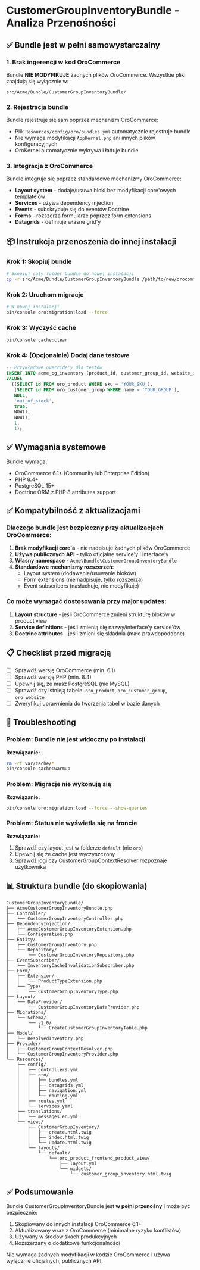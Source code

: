 # CustomerGroupInventoryBundle - Analiza Przenośności

## ✅ Bundle jest w pełni samowystarczalny

### 1. Brak ingerencji w kod OroCommerce
Bundle **NIE MODYFIKUJE** żadnych plików OroCommerce. Wszystkie pliki znajdują się wyłącznie w:
```
src/Acme/Bundle/CustomerGroupInventoryBundle/
```

### 2. Rejestracja bundle
Bundle rejestruje się sam poprzez mechanizm OroCommerce:
- Plik `Resources/config/oro/bundles.yml` automatycznie rejestruje bundle
- Nie wymaga modyfikacji `AppKernel.php` ani innych plików konfiguracyjnych
- OroKernel automatycznie wykrywa i ładuje bundle

### 3. Integracja z OroCommerce
Bundle integruje się poprzez standardowe mechanizmy OroCommerce:
- **Layout system** - dodaje/usuwa bloki bez modyfikacji core'owych template'ów
- **Services** - używa dependency injection
- **Events** - subskrybuje się do eventów Doctrine
- **Forms** - rozszerza formularze poprzez form extensions
- **Datagrids** - definiuje własne grid'y

## 📦 Instrukcja przenoszenia do innej instalacji

### Krok 1: Skopiuj bundle
```bash
# Skopiuj cały folder bundle do nowej instalacji
cp -r src/Acme/Bundle/CustomerGroupInventoryBundle /path/to/new/orocommerce/src/Acme/Bundle/
```

### Krok 2: Uruchom migracje
```bash
# W nowej instalacji
bin/console oro:migration:load --force
```

### Krok 3: Wyczyść cache
```bash
bin/console cache:clear
```

### Krok 4: (Opcjonalnie) Dodaj dane testowe
```sql
-- Przykładowe override'y dla testów
INSERT INTO acme_cg_inventory (product_id, customer_group_id, website_id, inventory_status, is_active, created_at, updated_at, organization_id, business_unit_owner_id)
VALUES 
  ((SELECT id FROM oro_product WHERE sku = 'YOUR_SKU'), 
   (SELECT id FROM oro_customer_group WHERE name = 'YOUR_GROUP'),
   NULL,
   'out_of_stock',
   true,
   NOW(),
   NOW(),
   1,
   1);
```

## ✅ Wymagania systemowe

Bundle wymaga:
- OroCommerce 6.1+ (Community lub Enterprise Edition)
- PHP 8.4+
- PostgreSQL 15+
- Doctrine ORM z PHP 8 attributes support

## ✅ Kompatybilność z aktualizacjami

### Dlaczego bundle jest bezpieczny przy aktualizacjach OroCommerce:

1. **Brak modyfikacji core'a** - nie nadpisuje żadnych plików OroCommerce
2. **Używa publicznych API** - tylko oficjalne service'y i interface'y
3. **Własny namespace** - `Acme\Bundle\CustomerGroupInventoryBundle`
4. **Standardowe mechanizmy rozszerzeń**:
   - Layout system (dodawanie/usuwanie bloków)
   - Form extensions (nie nadpisuje, tylko rozszerza)
   - Event subscribers (nasłuchuje, nie modyfikuje)

### Co może wymagać dostosowania przy major updates:

1. **Layout structure** - jeśli OroCommerce zmieni strukturę bloków w product view
2. **Service definitions** - jeśli zmienią się nazwy/interface'y service'ów
3. **Doctrine attributes** - jeśli zmieni się składnia (mało prawdopodobne)

## 📋 Checklist przed migracją

- [ ] Sprawdź wersję OroCommerce (min. 6.1)
- [ ] Sprawdź wersję PHP (min. 8.4)
- [ ] Upewnij się, że masz PostgreSQL (nie MySQL)
- [ ] Sprawdź czy istnieją tabele: `oro_product`, `oro_customer_group`, `oro_website`
- [ ] Zweryfikuj uprawnienia do tworzenia tabel w bazie danych

## 🔧 Troubleshooting

### Problem: Bundle nie jest widoczny po instalacji
**Rozwiązanie:**
```bash
rm -rf var/cache/*
bin/console cache:warmup
```

### Problem: Migracje nie wykonują się
**Rozwiązanie:**
```bash
bin/console oro:migration:load --force --show-queries
```

### Problem: Status nie wyświetla się na froncie
**Rozwiązanie:**
1. Sprawdź czy layout jest w folderze `default` (nie `oro`)
2. Upewnij się że cache jest wyczyszczony
3. Sprawdź logi czy CustomerGroupContextResolver rozpoznaje użytkownika

## 📊 Struktura bundle (do skopiowania)

```
CustomerGroupInventoryBundle/
├── AcmeCustomerGroupInventoryBundle.php
├── Controller/
│   └── CustomerGroupInventoryController.php
├── DependencyInjection/
│   ├── AcmeCustomerGroupInventoryExtension.php
│   └── Configuration.php
├── Entity/
│   ├── CustomerGroupInventory.php
│   └── Repository/
│       └── CustomerGroupInventoryRepository.php
├── EventSubscriber/
│   └── InventoryCacheInvalidationSubscriber.php
├── Form/
│   ├── Extension/
│   │   └── ProductTypeExtension.php
│   └── Type/
│       └── CustomerGroupInventoryType.php
├── Layout/
│   └── DataProvider/
│       └── CustomerGroupInventoryDataProvider.php
├── Migrations/
│   └── Schema/
│       └── v1_0/
│           └── CreateCustomerGroupInventoryTable.php
├── Model/
│   └── ResolvedInventory.php
├── Provider/
│   ├── CustomerGroupContextResolver.php
│   └── CustomerGroupInventoryProvider.php
└── Resources/
    ├── config/
    │   ├── controllers.yml
    │   ├── oro/
    │   │   ├── bundles.yml
    │   │   ├── datagrids.yml
    │   │   ├── navigation.yml
    │   │   └── routing.yml
    │   ├── routes.yml
    │   └── services.yaml
    ├── translations/
    │   └── messages.en.yml
    └── views/
        ├── CustomerGroupInventory/
        │   ├── create.html.twig
        │   ├── index.html.twig
        │   └── update.html.twig
        └── layouts/
            └── default/
                └── oro_product_frontend_product_view/
                    ├── layout.yml
                    └── widgets/
                        └── customer_group_inventory.html.twig
```

## ✅ Podsumowanie

Bundle CustomerGroupInventoryBundle jest **w pełni przenośny** i może być bezpiecznie:
1. Skopiowany do innych instalacji OroCommerce 6.1+
2. Aktualizowany wraz z OroCommerce (minimalne ryzyko konfliktów)
3. Używany w środowiskach produkcyjnych
4. Rozszerzany o dodatkowe funkcjonalności

Nie wymaga żadnych modyfikacji w kodzie OroCommerce i używa wyłącznie oficjalnych, publicznych API.